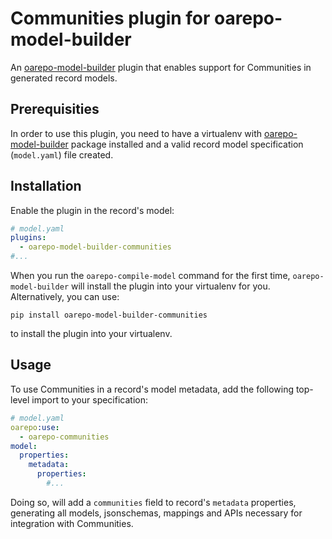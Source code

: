 # Communities plugin for oarepo-model-builder

An [oarepo-model-builder](https://github.com/oarepo/oarepo-model-builder) plugin that enables support for Communities in generated record models.

## Prerequisities

In order to use this plugin, you need to have a virtualenv with [oarepo-model-builder](https://github.com/oarepo/oarepo-model-builder) package installed and a valid record model specification (`model.yaml`) file created.

## Installation

Enable the plugin in the record's model:

```yaml
# model.yaml
plugins:
  - oarepo-model-builder-communities
#...
```

When you run the `oarepo-compile-model` command for the first time, `oarepo-model-builder` will install the plugin into your virtualenv for you. Alternatively, you can use:

```shell
pip install oarepo-model-builder-communities
```

to install the plugin into your virtualenv.

## Usage

To use Communities in a record's model metadata, add the following top-level import to your specification:

```yaml
# model.yaml
oarepo:use:
  - oarepo-communities
model:
  properties:
    metadata:
      properties:
        #...
```

Doing so, will add a `communities` field to record's `metadata` properties, generating all models, jsonschemas, mappings and APIs necessary for integration with Communities.
